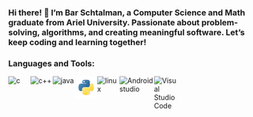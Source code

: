 ### Hi there! 👋 I’m Bar Schtalman, a Computer Science and Math graduate from Ariel University. Passionate about problem-solving, algorithms, and creating meaningful software. Let’s keep coding and learning together!
### Languages and Tools:
<img align="left" alt="c" width="45px" src="https://upload.wikimedia.org/wikipedia/commons/thumb/1/18/C_Programming_Language.svg/695px-C_Programming_Language.svg.png" />
<img align="left" alt="c++" width="45px" src="https://upload.wikimedia.org/wikipedia/commons/thumb/1/18/ISO_C%2B%2B_Logo.svg/1200px-ISO_C%2B%2B_Logo.svg.png" />
<img align="left" alt="java" width="45px" src="https://dev.java/assets/images/java-logo-vert-blk.png" />
<img align="left" alt="python" width="45px" src="https://raw.githubusercontent.com/github/explore/80688e429a7d4ef2fca1e82350fe8e3517d3494d/topics/python/python.png" />
<img align="left" alt="linux" width="45px" src="https://logopond.com/logos/764befce2161b53b5895108e1e8597d7.png" />
<img align="left" alt="Android studio" width="70px" src="https://www.quantow.com/wp-content/uploads/2015/12/android-studio-logo.jpg" />
<img align="left" alt="Visual Studio Code" width="45px" src="https://e7.pngegg.com/pngimages/910/226/png-clipart-visual-studio-2010-developpez-pour-le-web-avec-c-4-framework-entity-4-asp-net-4-silverlight-4-et-wcf-ria-services-logo-visual-basic-microsoft-visual-studio-visual-programming.png" />
<!--
**bar-schtalman/bar-schtalman** is a ✨ _special_ ✨ repository because its `README.md` (this file) appears on your GitHub profile.

Here are some ideas to get you started:

- 🔭 I’m currently working on ...
- 🌱 I’m currently learning ...
- 👯 I’m looking to collaborate on ...
- 🤔 I’m looking for help with ...
- 💬 Ask me about ...
- 📫 How to reach me: ...
- 😄 Pronouns: ...
- ⚡ Fun fact: ...
-->
